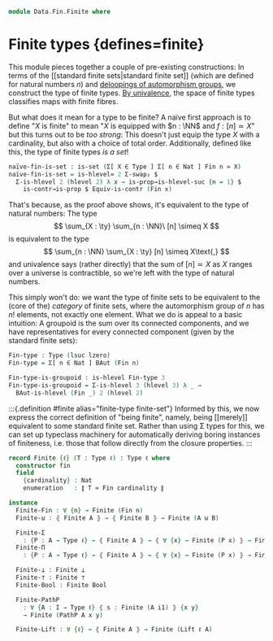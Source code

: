 <!--
```agda
open import 1Lab.Prelude

open import Algebra.Group.Homotopy.BAut

open import Data.Fin.Properties
open import Data.Fin.Closure
open import Data.Fin.Base
open import Data.Nat.Base
open import Data.Dec
open import Data.Sum
```
-->

```agda
module Data.Fin.Finite where
```

# Finite types {defines=finite}

This module pieces together a couple of pre-existing constructions: In
terms of the [[standard finite sets|standard finite set]] (which are
defined for natural numbers $n$) and [deloopings of automorphism
groups], we construct the type of finite types. [By univalence], the
space of finite types classifies maps with finite fibres.

[deloopings of automorphism groups]: Algebra.Group.Homotopy.BAut.html
[By univalence]: 1Lab.Univalence.html#object-classifiers

But what does it mean for a type to be finite? A naïve first approach is
to define "$X$ is finite" to mean "$X$ is equipped with $n : \NN$ and $f
: [n] \simeq X$" but this turns out to be _too strong_: This doesn't
just equip the type $X$ with a cardinality, but also with a choice of
total order. Additionally, defined like this, the type of finite types
_is a set_!

```agda
naïve-fin-is-set : is-set (Σ[ X ∈ Type ] Σ[ n ∈ Nat ] Fin n ≃ X)
naïve-fin-is-set = is-hlevel≃ 2 Σ-swap₂ $
  Σ-is-hlevel 2 (hlevel 2) λ x → is-prop→is-hlevel-suc {n = 1} $
    is-contr→is-prop $ Equiv-is-contr (Fin x)
```

That's because, as the proof above shows, it's equivalent to the type of
natural numbers: The type
$$
\sum_{X : \ty} \sum_{n : \NN}\ [n] \simeq X
$$
is equivalent to the type
$$
\sum_{n : \NN} \sum_{X : \ty} [n] \simeq X\text{,}
$$
and univalence says (rather directly) that the sum of $[n] \simeq X$ as
$X$ ranges over a universe is contractible, so we're left with the type
of natural numbers.

This simply won't do: we want the type of finite sets to be equivalent
to the (core of the) _category_ of finite sets, where the automorphism
group of $n$ has $n!$ elements, not exactly one element. What we do is
appeal to a basic intuition: A groupoid is the sum over its connected
components, and we have representatives for every connected component
(given by the standard finite sets):

```agda
Fin-type : Type (lsuc lzero)
Fin-type = Σ[ n ∈ Nat ] BAut (Fin n)

Fin-type-is-groupoid : is-hlevel Fin-type 3
Fin-type-is-groupoid = Σ-is-hlevel 3 (hlevel 3) λ _ →
  BAut-is-hlevel (Fin _) 2 (hlevel 2)
```

:::{.definition #finite alias="finite-type finite-set"}
Informed by this, we now express the correct definition of "being
finite", namely, being [[merely]] equivalent to some standard finite
set.  Rather than using Σ types for this, we can set up typeclass
machinery for automatically deriving boring instances of finiteness,
i.e. those that follow directly from the closure properties.
:::

```agda
record Finite {ℓ} (T : Type ℓ) : Type ℓ where
  constructor fin
  field
    {cardinality} : Nat
    enumeration   : ∥ T ≃ Fin cardinality ∥
```

<!--
```agda
  Finite→is-set : is-set T
  Finite→is-set =
    ∥-∥-rec (is-hlevel-is-prop 2) (λ e → is-hlevel≃ 2 e (hlevel 2)) enumeration

  instance
    Finite→H-Level : H-Level T 2
    Finite→H-Level = basic-instance 2 Finite→is-set

open Finite ⦃ ... ⦄ using (cardinality; enumeration) public
open Finite using (Finite→is-set) public

instance
  H-Level-Finite : ∀ {ℓ} {A : Type ℓ} {n : Nat} → H-Level (Finite A) (suc n)
  H-Level-Finite = prop-instance {T = Finite _} λ where
    x y i .Finite.cardinality → ∥-∥-proj!
      ⦇ Fin-injective (⦇ ⦇ x .enumeration e⁻¹ ⦈ ∙e y .enumeration ⦈) ⦈
      i
    x y i .Finite.enumeration → is-prop→pathp
      {B = λ i → ∥ _ ≃ Fin (∥-∥-proj! ⦇ Fin-injective (⦇ ⦇ x .enumeration e⁻¹ ⦈ ∙e y .enumeration ⦈) ⦈ i) ∥}
      (λ _ → squash)
      (x .enumeration) (y .enumeration) i

Finite→Discrete : ∀ {ℓ} {A : Type ℓ} → ⦃ Finite A ⦄ → Discrete A
Finite→Discrete {A = A} ⦃ f ⦄ {x} {y} = ∥-∥-rec! go (f .enumeration) where
  open Finite f using (Finite→H-Level)
  go : A ≃ Fin (f .cardinality) → Dec (x ≡ y)
  go e with Equiv.to e x ≡? Equiv.to e y
  ... | yes p = yes (Equiv.injective e p)
  ... | no ¬p = no λ p → ¬p (ap (e .fst) p)

Dec→Finite : ∀ {ℓ} {A : Type ℓ} → is-prop A → Dec A → Finite A
Dec→Finite ap d with d
... | yes p = fin (inc (is-contr→≃ (is-prop∙→is-contr ap p) Finite-one-is-contr))
... | no ¬p = fin (inc (is-empty→≃⊥ ¬p ∙e Finite-zero-is-initial e⁻¹))

Discrete→Finite≡ : ∀ {ℓ} {A : Type ℓ} → Discrete A → {x y : A} → Finite (x ≡ y)
Discrete→Finite≡ d = Dec→Finite (Discrete→is-set d _ _) d

Finite-choice
  : ∀ {ℓ ℓ'} {A : Type ℓ} {B : A → Type ℓ'}
  → ⦃ Finite A ⦄
  → (∀ x → ∥ B x ∥) → ∥ (∀ x → B x) ∥
Finite-choice {B = B} ⦃ fin {sz} e ⦄ k = do
  e ← e
  choose ← finite-choice sz λ x → k (equiv→inverse (e .snd) x)
  pure $ λ x → subst B (equiv→unit (e .snd) x) (choose (e .fst x))

Finite-≃ : ∀ {ℓ ℓ'} {A : Type ℓ} {B : Type ℓ'} → ⦃ Finite A ⦄ → A ≃ B → Finite B
Finite-≃ ⦃ fin {n} e ⦄ e' = fin (∥-∥-map (e' e⁻¹ ∙e_) e)

private variable
  ℓ : Level
  A B : Type ℓ
  P Q : A → Type ℓ
```
-->

```agda
instance
  Finite-Fin : ∀ {n} → Finite (Fin n)
  Finite-⊎ : ⦃ Finite A ⦄ → ⦃ Finite B ⦄ → Finite (A ⊎ B)

  Finite-Σ
    : {P : A → Type ℓ} → ⦃ Finite A ⦄ → ⦃ ∀ {x} → Finite (P x) ⦄ → Finite (Σ A P)
  Finite-Π
    : {P : A → Type ℓ} → ⦃ Finite A ⦄ → ⦃ ∀ {x} → Finite (P x) ⦄ → Finite (∀ x → P x)

  Finite-⊥ : Finite ⊥
  Finite-⊤ : Finite ⊤
  Finite-Bool : Finite Bool

  Finite-PathP
    : ∀ {A : I → Type ℓ} ⦃ s : Finite (A i1) ⦄ {x y}
    → Finite (PathP A x y)

  Finite-Lift : ∀ {ℓ} → ⦃ Finite A ⦄ → Finite (Lift ℓ A)
```

<!--
```agda
private
  finite-pi-fin
    : ∀ {ℓ'} n {B : Fin n → Type ℓ'}
    → (∀ x → Finite (B x))
    → Finite ((x : Fin n) → B x)
  finite-pi-fin zero fam = fin {cardinality = 1} $ pure $ Iso→Equiv λ where
    .fst x → fzero
    .snd .is-iso.inv x ()
    .snd .is-iso.rinv fzero → refl
    .snd .is-iso.linv x → funext λ { () }

  finite-pi-fin (suc sz) {B} fam = ∥-∥-proj! $ do
    e ← finite-choice (suc sz) λ x → fam x .enumeration
    let rest = finite-pi-fin sz (λ x → fam (fsuc x))
    cont ← rest .Finite.enumeration
    let
      work = Fin-suc-universal {n = sz} {A = B}
        ∙e Σ-ap (e fzero) (λ x → cont)
        ∙e Finite-sum λ _ → rest .Finite.cardinality
    pure $ fin $ pure work

Finite-Fin = fin (inc (_ , id-equiv))

Finite-⊎ {A = A} {B = B} = fin $ do
  aeq ← enumeration {T = A}
  beq ← enumeration {T = B}
  pure (⊎-ap aeq beq ∙e Finite-coproduct)

Finite-Π {A = A} {P = P} ⦃ fin {sz} en ⦄ ⦃ fam ⦄ = ∥-∥-proj! $ do
  eqv ← en
  let count = finite-pi-fin sz λ x → fam {equiv→inverse (eqv .snd) x}
  eqv' ← count .Finite.enumeration
  pure $ fin $ pure $ Π-dom≃ (eqv e⁻¹) ∙e eqv'

Finite-Σ {A = A} {P = P} ⦃ afin ⦄ ⦃ fam ⦄ = ∥-∥-proj! $ do
  aeq ← afin .Finite.enumeration
  let
    module aeq = Equiv aeq
    bc : (x : Fin (afin .Finite.cardinality)) → Nat
    bc x = fam {aeq.from x} .Finite.cardinality

    fs : (Σ _ λ x → Fin (bc x)) ≃ Fin (sum (afin .Finite.cardinality) bc)
    fs = Finite-sum bc
    work = do
      t ← Finite-choice λ x → fam {x} .Finite.enumeration
      pure $ Σ-ap aeq λ x → t x
          ∙e (_ , cast-is-equiv (ap (λ e → fam {e} .cardinality)
                    (sym (aeq.η x))))
  pure $ fin ⦇ work ∙e pure fs ⦈

Finite-⊥ = fin (inc (Finite-zero-is-initial e⁻¹))
Finite-⊤ = fin (inc (is-contr→≃⊤ Finite-one-is-contr e⁻¹))
Finite-Bool = fin (inc (Iso→Equiv enum)) where
  enum : Iso Bool (Fin 2)
  enum .fst false = 0
  enum .fst true = 1
  enum .snd .is-iso.inv fzero = false
  enum .snd .is-iso.inv (fsuc fzero) = true
  enum .snd .is-iso.rinv fzero = refl
  enum .snd .is-iso.rinv (fsuc fzero) = refl
  enum .snd .is-iso.linv true = refl
  enum .snd .is-iso.linv false = refl

Finite-PathP = subst Finite (sym (PathP≡Path _ _ _)) (Discrete→Finite≡ Finite→Discrete)

Finite-Lift = Finite-≃ (Lift-≃ e⁻¹)
```
-->

<!--
```agda
card-zero→empty : ∥ A ≃ Fin 0 ∥ → ¬ A
card-zero→empty ∥e∥ a = ∥-∥-rec! (λ e → fin-absurd (Equiv.to e a)) ∥e∥
```
-->
